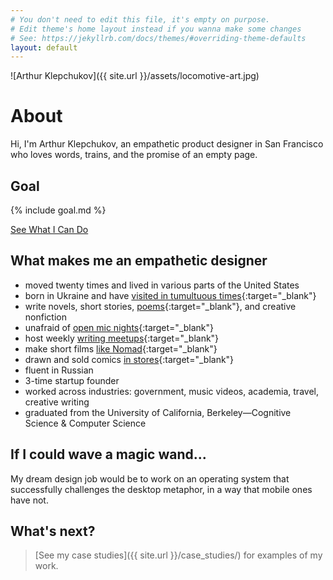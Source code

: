 ```yaml
---
# You don't need to edit this file, it's empty on purpose.
# Edit theme's home layout instead if you wanna make some changes
# See: https://jekyllrb.com/docs/themes/#overriding-theme-defaults
layout: default
---
```


![Arthur Klepchukov]({{ site.url }}/assets/locomotive-art.jpg)

# About

Hi, I'm Arthur Klepchukov, an empathetic product designer in San Francisco who loves words, trains, and the promise of an empty page.

## Goal

{% include goal.md %}

[See What I Can Do](/case_studies/)

## What makes me an empathetic designer
* moved twenty times and lived in various parts of the United States
* born in Ukraine and have [visited in tumultuous times](https://arsenalofwords.com/2014/02/23/maidan-morning/){:target="_blank"}
* write novels, short stories, [poems](https://arsenalofwords.com/projects/blinks-of-awe/){:target="_blank"}, and creative nonfiction
* unafraid of [open mic nights](https://twitter.com/KarlyCaserza/status/832810955759181824){:target="_blank"}
* host weekly [writing meetups](https://www.meetup.com/shutupandwriteSFO/events/238801698/){:target="_blank"}
* make short films [like Nomad](https://vimeo.com/84480973){:target="_blank"}
* drawn and sold comics [in stores](http://fantasticcomics.net/){:target="_blank"}
* fluent in Russian
* 3-time startup founder
* worked across industries: government, music videos, academia, travel, creative writing
* graduated from the University of California, Berkeley—Cognitive Science & Computer Science

## If I could wave a magic wand...
My dream design job would be to work on an operating system that successfully challenges the desktop metaphor, in a way that mobile ones have not. 

## What's next?

> [See my case studies]({{ site.url }}/case_studies/) for examples of my work.